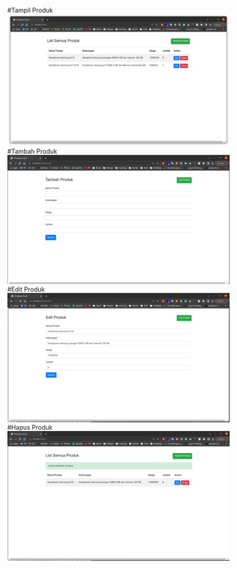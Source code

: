 #Tampil Produk
![alt text](https://github.com/helmipradita/pijarcamp/blob/main/images/Tampil%20Produk.png)
#Tambah Produk
![alt text](https://github.com/helmipradita/pijarcamp/blob/main/images/Tambah%20Produk.png)
#Edit Produk
![alt text](https://github.com/helmipradita/pijarcamp/blob/main/images/Edit%20Produk.png)
#Hapus Produk
![alt text](https://github.com/helmipradita/pijarcamp/blob/main/images/Hapus%20Produk.png)
